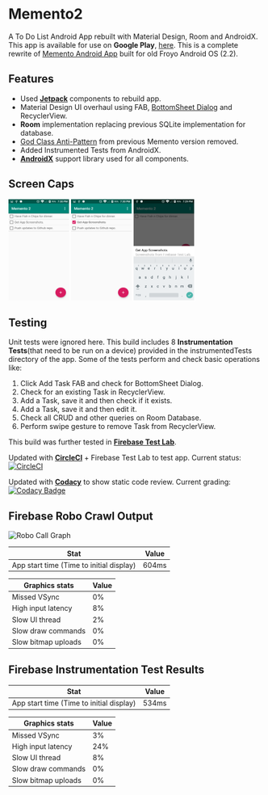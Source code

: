 # Memento2

A To Do List Android App rebuilt with Material Design, Room and AndroidX. This app is available for use on **Google Play**, [here](https://play.google.com/store/apps/details?id=com.naseem.naseemashraf.memento2&hl=en).
This is a complete rewrite of [Memento Android App](https://github.com/mdnaseemashraf/Memento) built for old Froyo Android OS (2.2).

## Features

* Used [**Jetpack**](https://developer.android.com/jetpack/) components to rebuild app.
* Material Design UI overhaul using FAB, [BottomSheet Dialog](https://developer.android.com/reference/android/support/design/widget/BottomSheetDialog) and RecyclerView.
* **Room** implementation replacing previous SQLite implementation for database.
* [God Class Anti-Pattern](https://en.wikipedia.org/wiki/God_object) from previous Memento version removed.
* Added Instrumented Tests from AndroidX.
* [**AndroidX**](https://developer.android.com/jetpack/androidx) support library used for all components.

## Screen Caps

<img src="https://raw.githubusercontent.com/mdnaseemashraf/Memento2/master/Screenshots/Screenshot_20190220-193009.png" width="120" height="200">  <img src="https://github.com/mdnaseemashraf/Memento2/blob/master/Screenshots/Screenshot_20190220-193033.png" width="120" height="200">  <img src="https://github.com/mdnaseemashraf/Memento2/blob/master/Screenshots/Screenshot_20190220-192908.png" width="120" height="200">

## Testing

Unit tests were ignored here. This build includes 8 **Instrumentation Tests**(that need to be run on a device) provided in the instrumentedTests directory of the app. Some of the tests perform and check basic operations like:
1. Click Add Task FAB and check for BottomSheet Dialog.
2. Check for an existing Task in RecyclerView.
3. Add a Task, save it and then check if it exists.
4. Add a Task, save it and then edit it.
5. Check all CRUD and other queries on Room Database.
6. Perform swipe gesture to remove Task from RecyclerView.

This build was further tested in [**Firebase Test Lab**](https://firebase.google.com/docs/test-lab/).

Updated with [**CircleCI**](https://circleci.com/) + Firebase Test Lab to test app. Current status: [![CircleCI](https://circleci.com/gh/mdnaseemashraf/Memento2.svg?style=svg)](https://circleci.com/gh/mdnaseemashraf/Memento2)

Updated with [**Codacy**](https://www.codacy.com/) to show static code review. Current grading: [![Codacy Badge](https://api.codacy.com/project/badge/Grade/54ed7f4291664832aa2bd8672c203104)](https://www.codacy.com/app/mdnaseemashraf/Memento2?utm_source=github.com&amp;utm_medium=referral&amp;utm_content=mdnaseemashraf/Memento2&amp;utm_campaign=Badge_Grade)

## Firebase Robo Crawl Output

![Robo Call Graph](https://github.com/mdnaseemashraf/Memento2/blob/master/Screenshots/Firebase%20Robo%20Test%20Crawl%20Graph.png?raw=true)

Stat|Value
----|------
App start time (Time to initial display)|604ms

Graphics stats | Value
---------------|------
Missed VSync|0%
High input latency|8%
Slow UI thread|2%
Slow draw commands|0%
Slow bitmap uploads|0%

## Firebase Instrumentation Test Results

Stat|Value
----|-----
App start time (Time to initial display) | 534ms

Graphics stats|Value
--------------|-----
Missed VSync|3%
High input latency|24%
Slow UI thread|8%
Slow draw commands|0%
Slow bitmap uploads|0%
